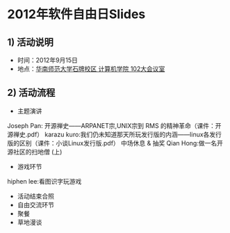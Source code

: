 2012年软件自由日Slides
================

## 1) 活动说明

  * 时间：2012年9月15日
  * 地点：[华南师范大学石牌校区 计算机学院 102大会议室]

  [华南师范大学石牌校区 计算机学院 102大会议室]: http://wiki.gzlug.org/%25E5%258D%258E%25E5%25B8%2588%25E8%25AE%25A1%25E7%25AE%2597%25E6%259C%25BA%25E5%25AD%25A6%25E9%2599%25A2102%25E5%25A4%25A7%25E4%25BC%259A%25E8%25AE%25AE%25E5%25AE%25A4



## 2) 活动流程

  * 主题演讲

Joseph Pan: 开源禅史——ARPANET宗,UNIX宗到 RMS 的精神革命（课件：开源禅史.pdf）
karazu kuro:我们仍未知道那天所玩发行版的内涵——linux各发行版的区别（课件：小谈Linux发行版.pdf）
中场休息 & 抽奖
Qian Hong:做一名开源社区的扫地僧 (上)

  * 游戏环节

hiphen lee:看图识字玩游戏

  * 活动结束合照
  * 自由交流环节
  * 聚餐
  * 草地漫谈

